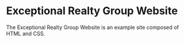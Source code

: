 # Exceptional Realty Group Website

The Exceptional Realty Group Website is an example site composed of HTML and CSS. 

